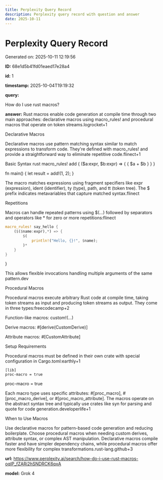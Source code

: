```yaml
---
title: Perplexity Query Record
description: Perplexity query record with question and answer
date: 2025-10-11
---
```


# Perplexity Query Record

Generated on: 2025-10-11 12:19:56

**ID:** 68e1d5b41fd01eaed17e28a4

**id:** 1

**timestamp:** 2025-10-04T19:19:32

**query:**

How do I use rust macros?

**answer:** Rust macros enable code generation at compile time through two main approaches: declarative macros using macro_rules! and procedural macros that operate on token streams.logrocket+1

Declarative Macros

Declarative macros use pattern matching syntax similar to match expressions to transform code. They're defined with macro_rules! and provide a straightforward way to eliminate repetitive code.flinect+1

Basic Syntax
rust
macro_rules! add {
    ($a:expr, $b:expr) => {
        {
            $a + $b
        }
    }
}

fn main() {
    let result = add!(1, 2);
}


The macro matches expressions using fragment specifiers like expr (expression), ident (identifier), ty (type), path, and tt (token tree). The $ prefix indicates metavariables that capture matched syntax.flinect

Repetitions

Macros can handle repeated patterns using $(...) followed by separators and operators like * for zero or more repetitions:flinect

```rust
macro_rules! say_hello {
    ($($name:expr),*) => {
        $(
            println!("Hello, {}!", $name);
        )*
    }
}
```
}


This allows flexible invocations handling multiple arguments of the same pattern.dev

Procedural Macros

Procedural macros execute arbitrary Rust code at compile time, taking token streams as input and producing token streams as output. They come in three types:freecodecamp+2

Function-like macros: custom!(...)

Derive macros: #[derive(CustomDerive)]

Attribute macros: #[CustomAttribute]

Setup Requirements

Procedural macros must be defined in their own crate with special configuration in Cargo.toml:earthly+1

```text
[lib]
proc-macro = true
```
proc-macro = true


Each macro type uses specific attributes: #[proc_macro], #[proc_macro_derive], or #[proc_macro_attribute]. The macros operate on the abstract syntax tree and typically use crates like syn for parsing and quote for code generation.developerlife+1

When to Use Macros

Use declarative macros for pattern-based code generation and reducing boilerplate. Choose procedural macros when needing custom derives, attribute syntax, or complex AST manipulation. Declarative macros compile faster and have simpler dependency chains, while procedural macros offer more flexibility for complex transformations.rust-lang.github+3

**url:** https://www.perplexity.ai/search/how-do-i-use-rust-macros-oqIP_fZARi2hSNDRCK6qxA

**model:** Grok 4

